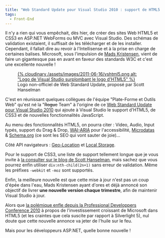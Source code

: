 ```yaml
---
title: "Web Standard Update pour Visual Studio 2010 : support de HTML5 & CSS3"
tags:
  - Front-End
---
```


Il n'y a rien qui vous empêchait, dès hier, de créer des sites Web HTML5 et CSS3 en ASP.NET WebForms ou MVC avec Visual Studio. Des schémas de validation existaient, il suffisait de les télécharger et de les installer. Cependant, il fallait dire au revoir à l'Intellisense et à la prise en charge de certaines balises. Microsoft, sous l'impulsion de [Mads Kristensen](http://madskristensen.net/ "Blog de Mads Kristensen"), vient de faire un gigantesque pas en avant en faveur des standards W3C et c'est une excellente nouvelle&nbsp;!

<!-- more -->

<figure>
<a data-featherlight="image" href="/assets/images/2011-06-16/vshtml5.png" title="Voir en plus grand">
      {% cloudinary /assets/images/2011-06-16/vshtml5.png alt: "Logo de Visual Studio surplombant le logo d'HTML5" %}
  </a>
  <figcaption>Logo non-officiel de Web Standard Update, proposé par Scott Hanselman</figcaption>
</figure>

C'est en réunissant quelques collègues de l'équipe "Plate-Forme et Outils Web" qu'est né la "<del>Rogue</del> Team" à l'origine de ce [Web Standard Update pour Visual Studio 2010](https://visualstudiogallery.msdn.microsoft.com:443/a15c3ce9-f58f-42b7-8668-53f6cdc2cd83 "Téléchargement de Web Standards Update pour Microsoft Visual Studio 2010 SPI et Visual Web Developer Express 2010 SP1") qui ajoute à Visual Studio le support d'HTML5, de CSS3 et de nouvelles fonctionnalités JavaScript.

Au menu des fonctionnalités HTML5, on pourra citer&nbsp;: Video, Audio, Input typés, support du Drag &amp; Drop, [WAI-ARIA](http://www.w3.org/WAI/intro/aria) pour l'accessibilité, [Microdatas](http://www.w3.org/TR/microdata/) &amp; [Schema.org](http://schema.org/docs/gs.html) (ce sont les SEO qui vont sauter de joie)…

Côté API navigateurs&nbsp;: [Geo-Location](http://dev.w3.org/geo/api/spec-source.html) et [Local Storage](http://www.w3.org/TR/webstorage/).

Pour le support de CSS3, une liste de support tellement longue que je vous invite à [la consulter sur le blog de Scott Hanselman](http://www.hanselman.com/blog/AnnouncingTheWebStandardsUpdateHTML5SupportForTheVisualStudio2010Editor.aspx "Annonce de Web Standard Update pour Visual Studio 2010 sur le blog de Scott Hanselman"), mais sachez que vous pourrez enfin utiliser `div:nth-child(2n+1)` sans erreur de validation. Même les préfixes `-webkit` et `-moz` sont supportés.

Enfin, la meilleure nouvelle est que cette mise à jour n'est pas un coup d'épée dans l'eau, Mads Kristensen ayant d'ores et déjà annoncé son objectif de livrer **une nouvelle version chaque trimestre**, afin de maintenir Visual Studio à jour.

Alors que [la polémique enfle depuis la Professional Developpers Conference 2010](http://www.zdnet.com/article/microsoft-our-strategy-with-silverlight-has-shifted/) à propos de l'investissement croissant de Microsoft dans HTML5 (et les craintes que cela suscite par rapport à Silverlight 5), nul doute que cette nouvelle annonce va jeter de l'huile sur le feu.

Mais pour les développeurs ASP.NET, quelle bonne nouvelle&nbsp;!
